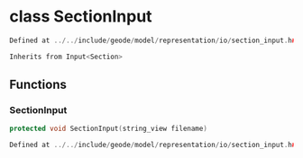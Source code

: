 # class SectionInput

```cpp
Defined at ../../include/geode/model/representation/io/section_input.h#47
```

```cpp
Inherits from Input<Section>
```



## Functions

### SectionInput

```cpp
protected void SectionInput(string_view filename)
```

```cpp
Defined at ../../include/geode/model/representation/io/section_input.h#55
```



